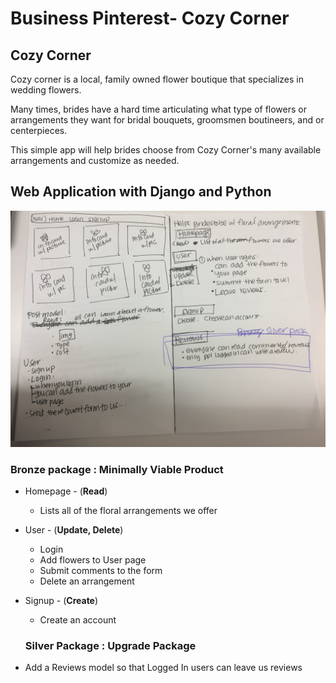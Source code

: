 # Business Pinterest- Cozy Corner

## Cozy Corner

Cozy corner is a local, family owned flower boutique that specializes in wedding flowers.

Many times, brides have a hard time articulating what type of flowers or arrangements they want for bridal bouquets, groomsmen boutineers, and or centerpieces.

This simple app will help brides choose from Cozy Corner's many available arrangements and customize as needed.

## Web Application with Django and Python

![Wireframe](wireframe.jpg)

### Bronze package : Minimally Viable Product

- Homepage - (**Read**)
  - Lists all of the floral arrangements we offer
- User - (**Update, Delete**)
  - Login
  - Add flowers to User page
  - Submit comments to the form
  - Delete an arrangement
- Signup - (**Create**)

  - Create an account

  ### Silver Package : Upgrade Package

- Add a Reviews model so that Logged In users can leave us reviews
